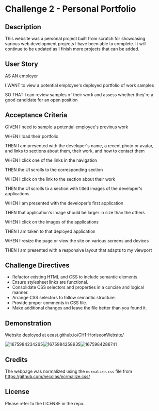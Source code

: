 # Challenge 2 - Personal Portfolio

## Description

This website was a personal project built from scratch for showcasing various web development projects I have been able to complete. It will continue to be updated as I finish more projects that can be added.

## User Story

AS AN employer

I WANT to view a potential employee's deployed portfolio of work samples

SO THAT I can review samples of their work and assess whether they're a good candidate for an open position

## Acceptance Criteria

GIVEN I need to sample a potential employee's previous work

WHEN I load their portfolio

THEN I am presented with the developer's name, a recent photo or avatar, and links to sections about them, their work, and how to contact them

WHEN I click one of the links in the navigation

THEN the UI scrolls to the corresponding section

WHEN I click on the link to the section about their work

THEN the UI scrolls to a section with titled images of the developer's applications

WHEN I am presented with the developer's first application

THEN that application's image should be larger in size than the others

WHEN I click on the images of the applications

THEN I am taken to that deployed application

WHEN I resize the page or view the site on various screens and devices

THEN I am presented with a responsive layout that adapts to my viewport

## Challenge Directives

* Refactor existing HTML and CSS to include semantic elements.
* Ensure stylesheet links are functional.
* Consolidate CSS selectors and properties in a concise and logical manner.
* Arrange CSS selectors to follow semantic structure.
* Provide proper comments in CSS file.
* Make additional changes and leave the file better than you found it.

## Demonstration

Website deployed at eeast.github.io/CH1-HoriseonWebsite/

![1675984234265](image/README/1675984234265.png)![1675984258935](image/README/1675984258935.png)![1675984286741](image/README/1675984286741.png)

## Credits

The webpage was normalized using the `normalize.css` file from https://github.com/necolas/normalize.css/

## License

Please refer to the LICENSE in the repo.
